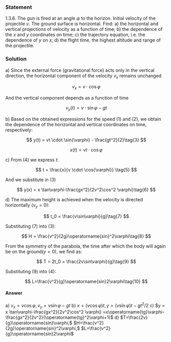 ###  Statement

$1.3.6.$ The gun is fired at an angle $\varphi$ to the horizon. Initial velocity of the projectile $v.$ The ground surface is horizontal. Find:
a) the horizontal and vertical projections of velocity as a function of time;
b) the dependence of the $x$ and $y$ coordinates on time;
c) the trajectory equation, i.e. the dependence of $y$ on $x$;
d) the flight time, the highest altitude and range of the projectile.

### Solution

a) Since the external force (gravitational force) acts only in the vertical direction, the horizontal component of the velocity $v_x$ remains unchanged

$$
v_x = v \cdot \cos{\varphi}\tag{1}
$$

And the vertical component depends as a function of time

$$
v_y(t) = v \cdot \sin{\varphi} - gt\tag{2}
$$

b) Based on the obtained expressions for the speed $(1)$ and $(2)$, we obtain the dependence of the horizontal and vertical coordinates on time, respectively:

$$
y(t) = vt \cdot \sin{\varphi} - \frac{gt^2}{2}\tag{3}
$$

$$
x(t) = vt \cdot \cos{\varphi}\tag{4}
$$

c) From $(4)$ we express $t$:

$$
t = \frac{x}{v \cdot \cos{\varphi}} \tag{5}
$$

And we substitute in $(3)$

$$
y(x) = x \tan\varphi-\frac{gx^2}{2v^2\cos^2 \varphi}\tag{6}
$$

d) The maximum height is achieved when the velocity is directed horizontally $(v_y = 0)$:

$$
t_0 = \frac{v\sin\varphi}{g}\tag{7}
$$

Substituting $(7)$ into $(3)$:

$$
H = \frac{v^2}{2g}\operatorname{sin}^2\varphi\tag{8}
$$

From the symmetry of the parabola, the time after which the body will again be on the ground$(y = 0)$, we find as:

$$
T = 2t_0 = \frac{2v\sin\varphi}{g}\tag{9}
$$

Substituting $(9)$ into $(4)$:

$$
L=\frac{v^2}{g}\operatorname{sin}2\varphi\tag{10}
$$

#### Answer

a) $v_x= v\cos\varphi, v_y = v\sin\varphi-gt$
b) $x = (v\cos\varphi)t, y = (v\sin{\varphi})t - gt^2/2$
c) $y = x \tan\varphi-\frac{gx^2}{2v^2\cos^2 \varphi} =x\operatorname{tg}\varphi-\frac{gx^2}{2v^2}(\operatorname{tg}^2\varphi+1)$
d) $T=\frac{2v}{g}\operatorname{sin}\varphi,$ $H=\frac{v^2}{2g}\operatorname{sin}^2\varphi,$ $L=\frac{v^2}{g}\operatorname{sin}2\varphi$